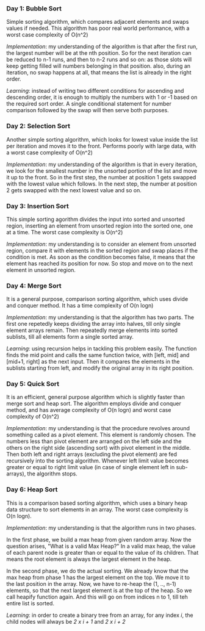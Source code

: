 ### Day 1: Bubble Sort

Simple sorting algorithm, which compares adjacent elements and swaps values if needed. This algorithm has poor real world performance, with a worst case complexity of O(n^2)

*Implementation*: my understanding of the algorithm is that after the first run, the largest number will be at the nth position. So for the next iteration can be reduced to n-1 runs, and then to n-2 runs and so on: as those slots will keep getting filled will numbers belonging in that position. also, during an iteration, no swap happens at all, that means the list is already in the right order.

*Learning*: instead of writing two different conditions for ascending and descending order, it is enough to multiply the numbers with 1 or -1 based on the required sort order. A single conditional statement for number comparison followed by the swap will then serve both purposes.

### Day 2: Selection Sort

Another simple sorting algorithm, which looks for lowest value inside the list per iteration and moves it to the front. Performs poorly with large data, with a worst case complexity of O(n^2)

*Implementation*: my understanding of the algorithm is that in every iteration, we look for the smallest number in the unsorted portion of the list and move it up to the front. So in the first step, the number at position 1 gets swapped with the lowest value which follows. In the next step, the number at position 2 gets swapped with the next lowest value and so on.

### Day 3: Insertion Sort

This simple sorting agorithm divides the input into sorted and unsorted region, inserting an element from unsorted region into the sorted one, one at a time. The worst case complexity is O(n^2)

*Implementation*: my understanding is to consider an element from unsorted region, compare it with elements in the sorted region and swap places if the condition is met. As soon as the condition becomes false, it means that the element has reached its position for now. So stop and move on to the next element in unsorted region.

### Day 4: Merge Sort

It is a general purpose, comparison sorting algorithm, which uses divide and conquer method. It has a time complexity of O(n logn)

*Implementation*: my understanding is that the algorithm has two parts. The first one repetedly keeps dividing the array into halves, till only single element arrays remain. Then repeatedly merge elements into sorted sublists, till all elements form a single sorted array.

*Learning*: using recursion helps in tackling this problem easily. The function finds the mid point and calls the same function twice, with [left, mid] and [mid+1, right] as the next input. Then it compares the elements in the sublists starting from left, and modify the original array in its right position.

### Day 5: Quick Sort

It is an efficient, general purpose algorithm which is slightly faster than merge sort and heap sort. The algorithm employs divide and conquer method, and has average complexity of O(n logn) and worst case complexity of O(n^2)

*Implementation*: my understanding is that the procedure revolves around something called as a pivot element. This element is randomly chosen. The numbers less than pivot element are arranged on the left side and the others on the right side (ascending sort) with pivot element in the middle. Then both left and right arrays (excluding the pivot element) are fed recursively into the sorting algorithm. Whenever left limit value becomes greater or equal to right limit value (in case of single element left in sub-arrays), the algorithm stops.

### Day 6: Heap Sort

This is a comparison based sorting algorithm, which uses a binary heap data structure to sort elements in an array. The worst case complexity is O(n logn).

*Implementation*: my understanding is that the algorithm runs in two phases.

In the first phase, we build a max heap from given random array. Now the question arises, "What is a valid Max Heap?" In a valid max heap, the value of each parent node is greater than or equal to the value of its children. That means the root element is always the largest element in the heap.

In the second phase, we do the actual sorting. We already know that the max heap from phase 1 has the largest element on the top. We move it to the last position in the array. Now, we have to re-heap the (1, .., n-1) elements, so that the next largest element is at the top of the heap. So we call heapify function again. And this will go on from indices n to 1, till teh entire list is sorted.

*Learning*: in order to create a binary tree from an array, for any index *i*, the child nodes will always be *2 x i + 1* and *2 x i + 2*
